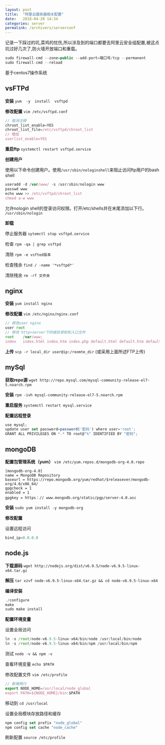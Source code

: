 ```yaml
---
layout: post
title:  "阿里云服务器相关配置"
date:   2018-04-20 14:34
categories: server
permalink: /archivers/serverconf
---
```

记录一下踩过的坑,菜鸡的忧伤,所以涉及到的端口都要去阿里云安全组配置,被这点坑过好几次了,防火墙开放端口和重载。
```js
sudo firewall-cmd --zone=public --add-port=端口号/tcp --permanent
sudo firewall-cmd --reload
```

基于centos7操作系统

## vsFTPd

**安装**
    `yum  -y  install  vsftpd`

**修改配置**
    `vim /etc/vsftpd.conf`
```js
// 取消注释
chroot_list_enable=YES
chroot_list_file=/etc/vsftpd/chroot_list
// 增加
userlist_enable=YES
```

**重启ftp**
    `systemctl restart vsftpd.service`

**创建用户**

使用以下命令创建用户。使用`/usr/sbin/nologinshell`来阻止访问ftp用户的bash shell
```js
useradd -d /var/www/ -s /usr/sbin/nologin www
passwd www
echo www >> /etc/vsftpd/chroot_list
chmod a-w www
```
允许nologin shell的登录访问权限。打开/etc/shells并在末尾添加以下行。
`/usr/sbin/nologin`

**卸载**

停止服务器 `sytemctl stop vsftpd.service`

检查 `rpm -qa | grep vsftpd`

清除 `rpm -e vsfted版本`

检查残余 `find / -name '*vsftpd*'`

清除残余 `rm -rf 文件夹`

## nginx
**安装**
    `yum install nginx`

**修改配置**
    `vim /etc/nginx/nginx.conf`

```js
// 修改user nginx
user root
// 修改 http>server下的根目录和和入口文件
root    /var/www;
index   index.html index.htm index.php default.html default.htm default.php;
```

**上传** `scp -r local_dir user@ip:/reomte_dir`
    (或采用上面所述FTP上传)

## mySql
**获取repo源**
    `wget http://repo.mysql.com/mysql-community-release-el7-5.noarch.rpm`

**安装**
    `rpm -ivh mysql-community-release-el7-5.noarch.rpm`

**重启服务**
    `systemctl restart mysql.service`

**配置远程登录**
```js
use mysql;
update user set password=password('密码') where user='root';
GRANT ALL PRIVILEGES ON *.* TO root@"%" IDENTIFIED BY "密码";
```

## mongoDB
**配置包管理系统（yum）**
    `vim /etc/yum.repos.d/mongodb-org-4.0.repo`
```
[mongodb-org-4.0]
name = MongoDB Repository
baseurl = https://repo.mongodb.org/yum/redhat/$releasever/mongodb-org/4.0/x86_64/
gpgcheck = 1
enabled = 1
gpgkey = https：// www.mongodb.org/static/pgp/server-4.0.asc
```

**安装**
    `sudo yum install -y mongodb-org`

**修改配置**

设置远程访问
```js
bind_ip=0.0.0.0
```
## node.js
**下载源码**
    `wget http://nodejs.org/dist/v6.9.5/node-v6.9.5-linux-x64.tar.gz`

**解压**
    `tar xzvf node-v6.9.5-linux-x64.tar.gz && cd node-v6.9.5-linux-x64`

**编译安装**
```js
./configure
make
sudo make install
```

**配置环境变量**

设置全局访问
```js
ln -s /root/node-v6.9.5-linux-x64/bin/node /usr/local/bin/node
ln -s /root/node-v6.9.5-linux-x64/bin/npm /usr/local/bin/npm
```
测试 `node -v && npm -v`

查看环境变量 `echo $PATH`

修改配置文件 `vim /etc/profile`
```js
// 新增两行
export NODE_HOME=/usr/local/node_global
export PATH=${NODE_HOME}/bin:$PATH
```

移动到
    `cd /usr/local`

设置全局模块存放路径和缓存
```js
npm config set prefix "node_global"
npm config set cache "node_cache"
```

刷新配置
    `source /etc/profile`


